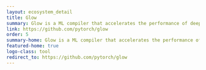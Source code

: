 ```yaml
---
layout: ecosystem_detail
title: Glow
summary: Glow is a ML compiler that accelerates the performance of deep learning frameworks on different hardware platforms.
link: https://github.com/pytorch/glow
order: 5
summary-home: Glow is a ML compiler that accelerates the performance of deep learning frameworks on different hardware platforms.
featured-home: true
logo-class: tool
redirect_to: https://github.com/pytorch/glow
---
```

